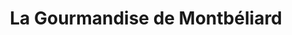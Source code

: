 ---
title: "La Gourmandise de Montbéliard"
url: /montbeliard/la-gourmandise-de-montbeliard/
shop: confiserie
---